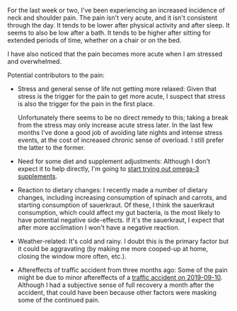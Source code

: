 For the last week or two, I've been experiencing an increased
incidence of neck and shoulder pain. The pain isn't very acute, and it
isn't consistent through the day. It tends to be lower after physical
activity and after sleep. It seems to also be low after a bath. It
tends to be higher after sitting for extended periods of time, whether
on a chair or on the bed.

I have also noticed that the pain becomes more acute when I am
stressed and overwhelmed.

Potential contributors to the pain:

* Stress and general sense of life not getting more relaxed: Given
  that stress is the trigger for the pain to get more acute, I suspect
  that stress is also the trigger for the pain in the first place.

  Unfortunately there seems to be no direct remedy to this; taking a
  break from the stress may only increase acute stress later. In the
  last few months I've done a good job of avoiding late nights and
  intense stress events, at the cost of increased chronic sense of
  overload. I still prefer the latter to the former.
   
* Need for some diet and supplement adjustments: Although I don't
  expect it to help directly, I'm going to [start trying out omega-3
  supplements](2019-12-30-decision-to-start-taking-omega-3-supplements.md).

* Reaction to dietary changes: I recently made a number of dietary
  changes, including increasing consumption of spinach and carrots,
  and starting consumption of sauerkraut. Of these, I think the
  sauerkraut consumption, which could affect my gut bacteria, is the
  most likely to have potential negative side-effects. If it's the
  sauerkraut, I expect that after more acclimation I won't have a
  negative reaction.

* Weather-related: It's cold and rainy. I doubt this is the primary
  factor but it could be aggravating (by making me more cooped-up at
  home, closing the window more often, etc.).

* Aftereffects of traffic accident from three months ago: Some of the
  pain might be due to minor aftereffects of a [traffic accident on
  2019-09-10](https://github.com/vipulnaik/working-drafts/blob/master/traffic-accident-2019-09-10.md). Although
  I had a subjective sense of full recovery a month after the
  accident, that could have been because other factors were masking
  some of the continued pain.

